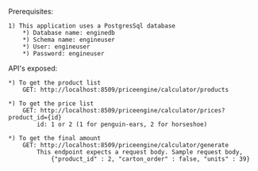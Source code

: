 Prerequisites:

    1) This application uses a PostgresSql database
        *) Database name: enginedb
        *) Schema name: engineuser
        *) User: engineuser
        *) Password: engineuser

API's exposed:

    *) To get the product list
        GET: http://localhost:8509/priceengine/calculator/products

    *) To get the price list
        GET: http://localhost:8509/priceengine/calculator/prices?product_id={id}
            id: 1 or 2 (1 for penguin-ears, 2 for horseshoe)

    *) To get the final amount
        GET: http://localhost:8509/priceengine/calculator/generate
            This endpoint expects a request body. Sample request body, 
                {"product_id" : 2, "carton_order" : false, "units" : 39}
                

